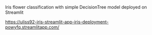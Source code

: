 Iris flower classification with simple DecisionTree model deployed on Streamlit

https://uliss92-iris-streamlit-app-iris-deployment-powyfq.streamlitapp.com/
